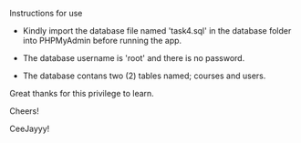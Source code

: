 Instructions for use

- Kindly import the database file named 'task4.sql' in the database folder into PHPMyAdmin before running the app. 

- The database username is 'root' and there is no password.

- The database contans two (2) tables named; courses and users.

Great thanks for this privilege to learn.

Cheers!

CeeJayyy!
